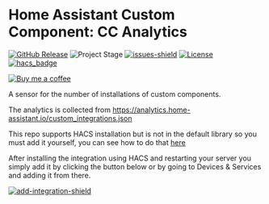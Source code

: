 # Home Assistant Custom Component: CC Analytics
[![GitHub Release][releases-shield]][releases]
![Project Stage][project-stage-shield]
[![issues-shield]](issues)
[![License][license-shield]](LICENSE.md)
[![hacs_badge][hacs-shield]][hacs]

[![Buy me a coffee][buymeacoffee-shield]][buymeacoffee]

A sensor for the number of installations of custom components.

The analytics is collected from https://analytics.home-assistant.io/custom_integrations.json

This repo supports HACS installation but is not in the default library so you must add it yourself, you can see how to do that [here](https://hacs.xyz/docs/faq/custom_repositories/)

After installing the integration using HACS and restarting your server you simply add it by clicking the button below or by going to Devices & Services and adding it from there.

[![add-integration-shield]][add-integration]

[releases-shield]: https://img.shields.io/github/release/popeen/-Home-Assistant-Custom-Component-Analytics-Custom-Components.svg
[releases]: https://github.com/popeen/-Home-Assistant-Custom-Component-Analytics-Custom-Components/releases
[project-stage-shield]: https://img.shields.io/badge/project%20stage-ready%20for%20use-green.svg
[issues-shield]: https://img.shields.io/github/issues-raw/popeen/-Home-Assistant-Custom-Component-Analytics-Custom-Components.svg
[license-shield]: https://img.shields.io/github/license/popeen/-Home-Assistant-Custom-Component-Analytics-Custom-Components.svg
[hacs-shield]: https://img.shields.io/badge/HACS-Custom-41BDF5.svg
[hacs]: https://github.com/custom-components/hacs
[buymeacoffee-shield]: https://www.buymeacoffee.com/assets/img/guidelines/download-assets-sm-2.svg
[buymeacoffee]: https://www.buymeacoffee.com/popeen
[add-integration-shield]: https://my.home-assistant.io/badges/config_flow_start.svg
[add-integration]: https://my.home-assistant.io/redirect/config_flow_start/?domain=analytics_custom_components
